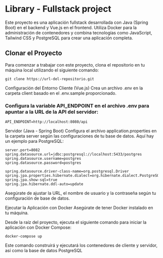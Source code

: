 # Library - Fullstack project

Este proyecto es una aplicación fullstack desarrollada con Java (Spring Boot) en el backend y Vue.js en el frontend. Utiliza Docker para la administración de contenedores y combina tecnologías como JavaScript, Tailwind CSS y PostgreSQL para crear una aplicación completa.

## Clonar el Proyecto

Para comenzar a trabajar con este proyecto, clona el repositorio en tu máquina local utilizando el siguiente comando:

```
git clone https://url-del-repositorio.git
```

Configuración del Entorno
Cliente (Vue.js)
Crea un archivo .env en la carpeta client basado en el .env.sample proporcionado.

### Configura la variable API_ENDPOINT en el archivo .env para apuntar a la URL de la API del servidor:

```
API_ENDPOINT=http://localhost:8080/api
```

Servidor (Java - Spring Boot)
Configura el archivo application.properties en la carpeta server según las configuraciones de tu base de datos. Aquí hay un ejemplo para PostgreSQL:

```
server.port=8082
spring.datasource.url=jdbc:postgresql://localhost:5433/postgres
spring.datasource.username=postgres
spring.datasource.password=postgres

spring.datasource.driver-class-name=org.postgresql.Driver
spring.jpa.properties.hibernate.dialect=org.hibernate.dialect.PostgreSQLDialect
spring.jpa.show-sql=true
spring.jpa.hibernate.ddl-auto=update
```
Asegúrate de ajustar la URL, el nombre de usuario y la contraseña según tu configuración de base de datos.

Ejecutar la Aplicación con Docker
Asegúrate de tener Docker instalado en tu máquina.

Desde la raíz del proyecto, ejecuta el siguiente comando para iniciar la aplicación con Docker Compose:
```
docker-compose up
```
Este comando construirá y ejecutará los contenedores de cliente y servidor, así como la base de datos PostgreSQL